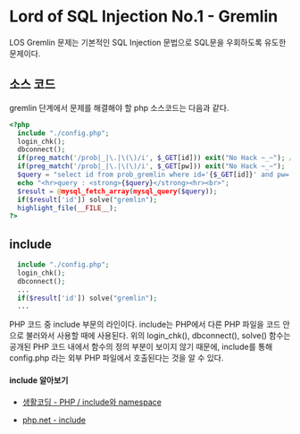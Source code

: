 # Lord of SQL Injection No.1 - Gremlin

LOS Gremlin 문제는 기본적인 SQL Injection 문법으로 SQL문을 우회하도록 유도한 문제이다.

## 소스 코드

gremlin 단계에서 문제를 해결해야 할 php 소스코드는 다음과 같다.
```php
<?php
  include "./config.php";
  login_chk();
  dbconnect();
  if(preg_match('/prob|_|\.|\(\)/i', $_GET[id])) exit("No Hack ~_~"); // do not try to attack another table, database!
  if(preg_match('/prob|_|\.|\(\)/i', $_GET[pw])) exit("No Hack ~_~");
  $query = "select id from prob_gremlin where id='{$_GET[id]}' and pw='{$_GET[pw]}'";
  echo "<hr>query : <strong>{$query}</strong><hr><br>";
  $result = @mysql_fetch_array(mysql_query($query));
  if($result['id']) solve("gremlin");
  highlight_file(__FILE__);
?>
```
## include
```php
  include "./config.php";
  login_chk();
  dbconnect();
  ...
  if($result['id']) solve("gremlin");
  ...
```
PHP 코드 중 include 부문의 라인이다.
include는 PHP에서 다른 PHP 파일을 코드 안으로 불러와서 사용할 때에 사용된다.
위의 login_chk(), dbconnect(), solve() 함수는 공개된 PHP 코드 내에서 함수의 정의 부분이 보이지 않기 때문에, include를 통해 config.php 라는 외부 PHP 파일에서 호출된다는 것을 알 수 있다.

#### include 알아보기

* [생활코딩 - PHP / include와 namespace](https://opentutorials.org/course/62/5138)

* [php.net - include](http://php.net/manual/kr/function.include.php)

